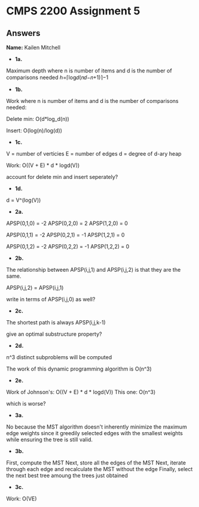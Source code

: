 # CMPS 2200 Assignment 5
## Answers

**Name:** Kailen Mitchell






- **1a.**

Maximum depth where n is number of items and d is the number of comparisons needed
ℎ=⌈log𝑑(𝑛𝑑−𝑛+1)⌉−1


- **1b.**

Work where n is number of items and d is the number of comparisons needed:

Delete min: O(d*log_d(n))

Insert: O(log(n)/log(d))

- **1c.**

V = number of verticies
E = number of edges
d = degree of d-ary heap

Work: O((V + E) * d * logd(V))

account for delete min and insert seperately?


- **1d.**


d = V^(log(V))


- **2a.**

APSP(0,1,0) = -2
APSP(0,2,0) = 2
APSP(1,2,0) = 0

APSP(0,1,1) = -2
APSP(0,2,1) = -1
APSP(1,2,1) = 0

APSP(0,1,2) = -2
APSP(0,2,2) = -1
APSP(1,2,2) = 0

- **2b.**

The relationship between APSP(i,j,1) and APSP(i,j,2) is that they are the same.

APSP(i,j,2) = APSP(i,j,1)

write in terms of  APSP(i,j,0) as well?

- **2c.**

The shortest path is always APSP(i,j,k-1)

give an optimal substructure property?

- **2d.**

n^3 distinct subproblems will be computed

The work of this dynamic programming algorithm is O(n^3)


- **2e.**

Work of Johnson's: O((V + E) * d * logd(V))
This one: O(n^3)

which is worse?

- **3a.**

No because the MST algorithm doesn't inherently minimize the maximum edge weights since it greedily selected edges with the smallest weights while ensuring the tree is still valid.


- **3b.**


First, compute the MST
Next, store all the edges of the MST
Next, iterate through each edge and recalculate the MST without the edge
Finally, select the next best tree amoung the trees just obtained



- **3c.**

Work: O(VE)